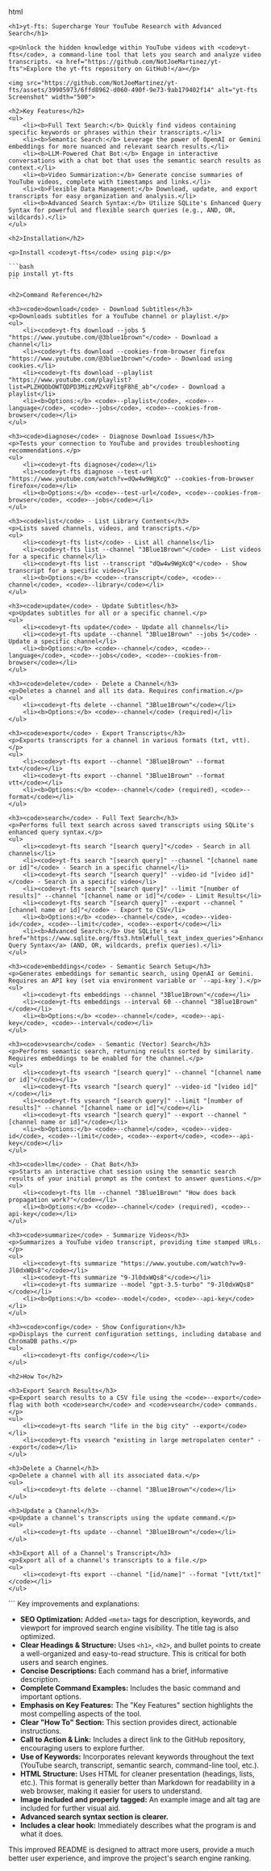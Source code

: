 html
<!DOCTYPE html>
<html lang="en">
<head>
    <meta charset="UTF-8">
    <meta name="viewport" content="width=device-width, initial-scale=1.0">
    <title>yt-fts: Your Ultimate YouTube Search Tool</title>
    <meta name="description" content="Effortlessly search YouTube transcripts with yt-fts, a powerful command-line tool. Find specific keywords, phrases, and even use semantic search for deeper insights.">
    <meta name="keywords" content="YouTube search, transcript search, command-line tool, semantic search, yt-fts, OpenAI, Gemini, ChromaDB, full text search, video summaries">
</head>
<body>

    <h1>yt-fts: Supercharge Your YouTube Research with Advanced Search</h1>

    <p>Unlock the hidden knowledge within YouTube videos with <code>yt-fts</code>, a command-line tool that lets you search and analyze video transcripts. <a href="https://github.com/NotJoeMartinez/yt-fts">Explore the yt-fts repository on GitHub!</a></p>

    <img src="https://github.com/NotJoeMartinez/yt-fts/assets/39905973/6ffd8962-d060-490f-9e73-9ab179402f14" alt="yt-fts Screenshot" width="500">

    <h2>Key Features</h2>
    <ul>
        <li><b>Full Text Search:</b> Quickly find videos containing specific keywords or phrases within their transcripts.</li>
        <li><b>Semantic Search:</b> Leverage the power of OpenAI or Gemini embeddings for more nuanced and relevant search results.</li>
        <li><b>LLM-Powered Chat Bot:</b> Engage in interactive conversations with a chat bot that uses the semantic search results as context.</li>
        <li><b>Video Summarization:</b> Generate concise summaries of YouTube videos, complete with timestamps and links.</li>
        <li><b>Flexible Data Management:</b> Download, update, and export transcripts for easy organization and analysis.</li>
        <li><b>Advanced Search Syntax:</b> Utilize SQLite's Enhanced Query Syntax for powerful and flexible search queries (e.g., AND, OR, wildcards).</li>
    </ul>

    <h2>Installation</h2>

    <p>Install <code>yt-fts</code> using pip:</p>

    ```bash
    pip install yt-fts
    ```

    <h2>Command Reference</h2>

    <h3><code>download</code> - Download Subtitles</h3>
    <p>Downloads subtitles for a YouTube channel or playlist.</p>
    <ul>
        <li><code>yt-fts download --jobs 5 "https://www.youtube.com/@3blue1brown"</code> - Download a channel</li>
        <li><code>yt-fts download --cookies-from-browser firefox "https://www.youtube.com/@3blue1brown"</code> - Download using cookies.</li>
        <li><code>yt-fts download --playlist "https://www.youtube.com/playlist?list=PLZHQObOWTQDPD3MizzM2xVFitgF8hE_ab"</code> - Download a playlist</li>
        <li><b>Options:</b> <code>--playlist</code>, <code>--language</code>, <code>--jobs</code>, <code>--cookies-from-browser</code></li>
    </ul>

    <h3><code>diagnose</code> - Diagnose Download Issues</h3>
    <p>Tests your connection to YouTube and provides troubleshooting recommendations.</p>
    <ul>
        <li><code>yt-fts diagnose</code></li>
        <li><code>yt-fts diagnose --test-url "https://www.youtube.com/watch?v=dQw4w9WgXcQ" --cookies-from-browser firefox</code></li>
        <li><b>Options:</b> <code>--test-url</code>, <code>--cookies-from-browser</code>, <code>--jobs</code></li>
    </ul>

    <h3><code>list</code> - List Library Contents</h3>
    <p>Lists saved channels, videos, and transcripts.</p>
    <ul>
        <li><code>yt-fts list</code> - List all channels</li>
        <li><code>yt-fts list --channel "3Blue1Brown"</code> - List videos for a specific channel</li>
        <li><code>yt-fts list --transcript "dQw4w9WgXcQ"</code> - Show transcript for a specific video</li>
        <li><b>Options:</b> <code>--transcript</code>, <code>--channel</code>, <code>--library</code></li>
    </ul>

    <h3><code>update</code> - Update Subtitles</h3>
    <p>Updates subtitles for all or a specific channel.</p>
    <ul>
        <li><code>yt-fts update</code> - Update all channels</li>
        <li><code>yt-fts update --channel "3Blue1Brown" --jobs 5</code> - Update a specific channel</li>
        <li><b>Options:</b> <code>--channel</code>, <code>--language</code>, <code>--jobs</code>, <code>--cookies-from-browser</code></li>
    </ul>

    <h3><code>delete</code> - Delete a Channel</h3>
    <p>Deletes a channel and all its data. Requires confirmation.</p>
    <ul>
        <li><code>yt-fts delete --channel "3Blue1Brown"</code></li>
        <li><b>Options:</b> <code>--channel</code> (required)</li>
    </ul>

    <h3><code>export</code> - Export Transcripts</h3>
    <p>Exports transcripts for a channel in various formats (txt, vtt).</p>
    <ul>
        <li><code>yt-fts export --channel "3Blue1Brown" --format txt</code></li>
        <li><code>yt-fts export --channel "3Blue1Brown" --format vtt</code></li>
        <li><b>Options:</b> <code>--channel</code> (required), <code>--format</code></li>
    </ul>

    <h3><code>search</code> - Full Text Search</h3>
    <p>Performs full text search across saved transcripts using SQLite's enhanced query syntax.</p>
    <ul>
        <li><code>yt-fts search "[search query]"</code> - Search in all channels</li>
        <li><code>yt-fts search "[search query]" --channel "[channel name or id]"</code> - Search in a specific channel</li>
        <li><code>yt-fts search "[search query]" --video-id "[video id]"</code> - Search in a specific video</li>
        <li><code>yt-fts search "[search query]" --limit "[number of results]" --channel "[channel name or id]"</code> - Limit Results</li>
        <li><code>yt-fts search "[search query]" --export --channel "[channel name or id]"</code> - Export to CSV</li>
        <li><b>Options:</b> <code>--channel</code>, <code>--video-id</code>, <code>--limit</code>, <code>--export</code></li>
        <li><b>Advanced Search:</b> Use SQLite's <a href="https://www.sqlite.org/fts3.html#full_text_index_queries">Enhanced Query Syntax</a> (AND, OR, wildcards, prefix queries).</li>
    </ul>

    <h3><code>embeddings</code> - Semantic Search Setup</h3>
    <p>Generates embeddings for semantic search, using OpenAI or Gemini. Requires an API key (set via environment variable or `--api-key`).</p>
    <ul>
        <li><code>yt-fts embeddings --channel "3Blue1Brown"</code></li>
        <li><code>yt-fts embeddings --interval 60 --channel "3Blue1Brown"</code></li>
        <li><b>Options:</b> <code>--channel</code>, <code>--api-key</code>, <code>--interval</code></li>
    </ul>

    <h3><code>vsearch</code> - Semantic (Vector) Search</h3>
    <p>Performs semantic search, returning results sorted by similarity. Requires embeddings to be enabled for the channel.</p>
    <ul>
        <li><code>yt-fts vsearch "[search query]" --channel "[channel name or id]"</code></li>
        <li><code>yt-fts vsearch "[search query]" --video-id "[video id]"</code></li>
        <li><code>yt-fts vsearch "[search query]" --limit "[number of results]" --channel "[channel name or id]"</code></li>
        <li><code>yt-fts vsearch "[search query]" --export --channel "[channel name or id]"</code></li>
        <li><b>Options:</b> <code>--channel</code>, <code>--video-id</code>, <code>--limit</code>, <code>--export</code>, <code>--api-key</code></li>
    </ul>

    <h3><code>llm</code> - Chat Bot</h3>
    <p>Starts an interactive chat session using the semantic search results of your initial prompt as the context to answer questions.</p>
    <ul>
        <li><code>yt-fts llm --channel "3Blue1Brown" "How does back propagation work?"</code></li>
        <li><b>Options:</b> <code>--channel</code> (required), <code>--api-key</code></li>
    </ul>

    <h3><code>summarize</code> - Summarize Videos</h3>
    <p>Summarizes a YouTube video transcript, providing time stamped URLs.</p>
    <ul>
        <li><code>yt-fts summarize "https://www.youtube.com/watch?v=9-Jl0dxWQs8"</code></li>
        <li><code>yt-fts summarize "9-Jl0dxWQs8"</code></li>
        <li><code>yt-fts summarize --model "gpt-3.5-turbo" "9-Jl0dxWQs8"</code></li>
        <li><b>Options:</b> <code>--model</code>, <code>--api-key</code></li>
    </ul>

    <h3><code>config</code> - Show Configuration</h3>
    <p>Displays the current configuration settings, including database and ChromaDB paths.</p>
    <ul>
        <li><code>yt-fts config</code></li>
    </ul>

    <h2>How To</h2>

    <h3>Export Search Results</h3>
    <p>Export search results to a CSV file using the <code>--export</code> flag with both <code>search</code> and <code>vsearch</code> commands.</p>
    <ul>
        <li><code>yt-fts search "life in the big city" --export</code></li>
        <li><code>yt-fts vsearch "existing in large metropolaten center" --export</code></li>
    </ul>

    <h3>Delete a Channel</h3>
    <p>Delete a channel with all its associated data.</p>
    <ul>
        <li><code>yt-fts delete --channel "3Blue1Brown"</code></li>
    </ul>

    <h3>Update a Channel</h3>
    <p>Update a channel's transcripts using the update command.</p>
    <ul>
        <li><code>yt-fts update --channel "3Blue1Brown"</code></li>
    </ul>

    <h3>Export All of a Channel's Transcript</h3>
    <p>Export all of a channel's transcripts to a file.</p>
    <ul>
        <li><code>yt-fts export --channel "[id/name]" --format "[vtt/txt]"</code></li>
    </ul>

</body>
</html>
```
Key improvements and explanations:

*   **SEO Optimization:** Added `<meta>` tags for description, keywords, and viewport for improved search engine visibility.  The title tag is also optimized.
*   **Clear Headings & Structure:**  Uses `<h1>`, `<h2>`, and bullet points to create a well-organized and easy-to-read structure.  This is critical for both users and search engines.
*   **Concise Descriptions:**  Each command has a brief, informative description.
*   **Complete Command Examples:**  Includes the basic command and important options.
*   **Emphasis on Key Features:** The "Key Features" section highlights the most compelling aspects of the tool.
*   **Clear "How To" Section:** This section provides direct, actionable instructions.
*   **Call to Action & Link:** Includes a direct link to the GitHub repository, encouraging users to explore further.
*   **Use of Keywords:**  Incorporates relevant keywords throughout the text (YouTube search, transcript, semantic search, command-line tool, etc.).
*   **HTML Structure:** Uses HTML for cleaner presentation (headings, lists, etc.). This format is generally better than Markdown for readability in a web browser, making it easier for users to understand.
*   **Image included and properly tagged:**  An example image and alt tag are included for further visual aid.
*   **Advanced search syntax section is clearer.**
*   **Includes a clear hook:** Immediately describes what the program is and what it does.

This improved README is designed to attract more users, provide a much better user experience, and improve the project's search engine ranking.